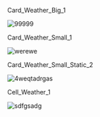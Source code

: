 Card_Weather_Big_1

![99999](https://user-images.githubusercontent.com/73241309/145117333-c63bc568-5427-4e13-a459-389c6b1e9308.PNG)

Card_Weather_Small_1

![werewe](https://user-images.githubusercontent.com/73241309/145117701-96d282c2-81e3-4993-9cc7-dbe9c082471d.PNG)

Card_Weather_Small_Static_2

![4weqtadrgas](https://user-images.githubusercontent.com/73241309/145118140-6ffabac0-aa98-41ba-89da-ad8f613d23e6.PNG)

Cell_Weather_1

![sdfgsadg](https://user-images.githubusercontent.com/73241309/145118438-a0daa521-27f0-4d0f-b18e-469e8c6a539c.PNG)


